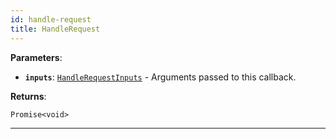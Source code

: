```yaml
---
id: handle-request
title: HandleRequest
---
```


<a name="handlerequest"></a>

**Parameters**:

-   **`inputs`**: [`HandleRequestInputs`](../typedefs/handle-request-inputs) - Arguments passed to this callback.

**Returns**:

`Promise<void>`

---
